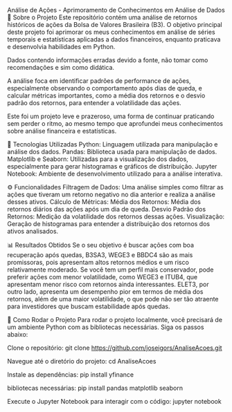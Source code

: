 Análise de Ações - Aprimoramento de Conhecimentos em Análise de Dados
📖 Sobre o Projeto
Este repositório contém uma análise de retornos históricos de ações da Bolsa de Valores Brasileira (B3). O objetivo principal deste projeto foi aprimorar os meus conhecimentos em análise de séries temporais e estatísticas aplicadas a dados financeiros, enquanto praticava e desenvolvia habilidades em Python.

Dados contendo informações erradas devido a fonte, não tomar como recomendações e sim como didática.

A análise foca em identificar padrões de performance de ações, especialmente observando o comportamento após dias de queda, e calcular métricas importantes, como a média dos retornos e o desvio padrão dos retornos, para entender a volatilidade das ações.

Este foi um projeto leve e prazeroso, uma forma de continuar praticando sem perder o ritmo, ao mesmo tempo que aprofundei meus conhecimentos sobre análise financeira e estatísticas.

🧰 Tecnologias Utilizadas
Python: Linguagem utilizada para manipulação e análise dos dados.
Pandas: Biblioteca usada para manipulação de dados.
Matplotlib e Seaborn: Utilizadas para a visualização dos dados, especialmente para gerar histogramas e gráficos de distribuição.
Jupyter Notebook: Ambiente de desenvolvimento utilizado para a análise interativa.

⚙️ Funcionalidades
Filtragem de Dados: Uma análise simples como filtrar as ações que tiveram um retorno negativo no dia anterior e realiza a análise desses ativos.
Cálculo de Métricas:
Média dos Retornos: Média dos retornos diários das ações após um dia de queda.
Desvio Padrão dos Retornos: Medição da volatilidade dos retornos dessas ações.
Visualização: Geração de histogramas para entender a distribuição dos retornos dos ativos analisados.

📊 Resultados Obtidos
Se o seu objetivo é buscar ações com boa recuperação após quedas, B3SA3, WEGE3 e BBDC4 são as mais promissoras, pois apresentam altos retornos médios e um risco relativamente moderado.
Se você tem um perfil mais conservador, pode preferir ações com menor volatilidade, como WEGE3 e ITUB4, que apresentam menor risco com retornos ainda interessantes.
ELET3, por outro lado, apresenta um desempenho pior em termos de média dos retornos, além de uma maior volatilidade, o que pode não ser tão atraente para investidores que buscam estabilidade após quedas.

🚀 Como Rodar o Projeto
Para rodar o projeto localmente, você precisará de um ambiente Python com as bibliotecas necessárias. Siga os passos abaixo:

Clone o repositório:
git clone https://github.com/joseigors/AnaliseAcoes.git

Navegue até o diretório do projeto:
cd AnaliseAcoes

Instale as dependências:
pip install yfinance

bibliotecas necessárias:
pip install pandas matplotlib seaborn

Execute o Jupyter Notebook para interagir com o código:
jupyter notebook
